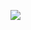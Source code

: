 [![](https://api.travis-ci.org/asciidoctor/kramdown-asciidoc.svg)](https://travis-ci.org/asciidoctor/kramdown-asciidoc)
